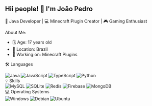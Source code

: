 ## Hii people! 👋 I'm João Pedro

🌟 Java Developer | 💻 Minecraft Plugin Creator | 🎮 Gaming Enthusiast

About Me:
 - 🗓 Age: 17 years old
 - 📍 Location: Brazil
 - 🔭 Working on: Minecraft Plugins

🛠️ Languages
<div> <img src="https://img.shields.io/badge/Java-007396?style=for-the-badge&logo=java&logoColor=white" alt="Java" /> <img src="https://img.shields.io/badge/JavaScript-F7DF1E?style=for-the-badge&logo=javascript&logoColor=black" alt="JavaScript" /> <img src="https://img.shields.io/badge/TypeScript-007ACC?style=for-the-badge&logo=typescript&logoColor=white" alt="TypeScript" /> <img src="https://img.shields.io/badge/Python-3776AB?style=for-the-badge&logo=python&logoColor=white" alt="Python" /> </div>
💡 Skills
<div> <img src="https://img.shields.io/badge/MySQL-4479A1?style=for-the-badge&logo=mysql&logoColor=white" alt="MySQL" /> <img src="https://img.shields.io/badge/SQLite-003B57?style=for-the-badge&logo=sqlite&logoColor=white" alt="SQLite" /> <img src="https://img.shields.io/badge/Redis-DC382D?style=for-the-badge&logo=redis&logoColor=white" alt="Redis" /> <img src="https://img.shields.io/badge/Firebase-FFCA28?style=for-the-badge&logo=firebase&logoColor=black" alt="Firebase" /> <img src="https://img.shields.io/badge/MongoDB-47A248?style=for-the-badge&logo=mongodb&logoColor=white" alt="MongoDB" /> </div>
💻 Operating Systems
<div> <img src="https://img.shields.io/badge/Windows-0078D6?style=for-the-badge&logo=windows&logoColor=white" alt="Windows" /> <img src="https://img.shields.io/badge/Debian-A81D33?style=for-the-badge&logo=debian&logoColor=white" alt="Debian" /> <img src="https://img.shields.io/badge/Ubuntu-E95420?style=for-the-badge&logo=ubuntu&logoColor=white" alt="Ubuntu" /> </div>

